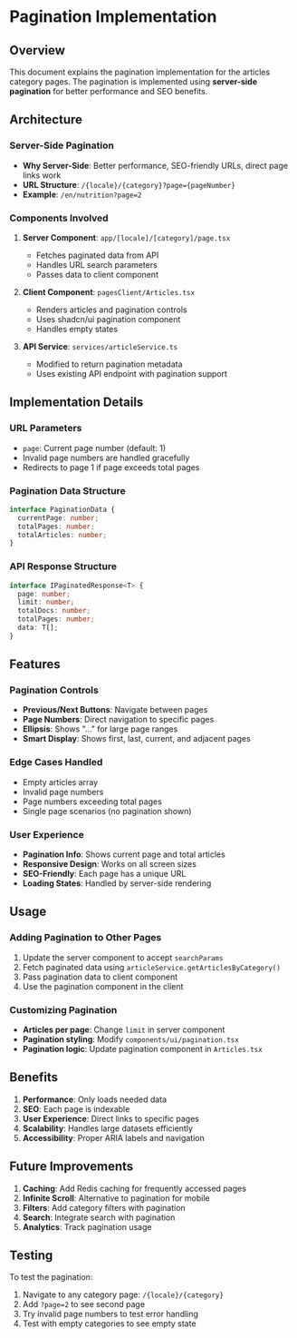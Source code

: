 # Pagination Implementation

## Overview

This document explains the pagination implementation for the articles category pages. The pagination is implemented using **server-side pagination** for better performance and SEO benefits.

## Architecture

### Server-Side Pagination
- **Why Server-Side**: Better performance, SEO-friendly URLs, direct page links work
- **URL Structure**: `/{locale}/{category}?page={pageNumber}`
- **Example**: `/en/nutrition?page=2`

### Components Involved

1. **Server Component**: `app/[locale]/[category]/page.tsx`
   - Fetches paginated data from API
   - Handles URL search parameters
   - Passes data to client component

2. **Client Component**: `pagesClient/Articles.tsx`
   - Renders articles and pagination controls
   - Uses shadcn/ui pagination component
   - Handles empty states

3. **API Service**: `services/articleService.ts`
   - Modified to return pagination metadata
   - Uses existing API endpoint with pagination support

## Implementation Details

### URL Parameters
- `page`: Current page number (default: 1)
- Invalid page numbers are handled gracefully
- Redirects to page 1 if page exceeds total pages

### Pagination Data Structure
```typescript
interface PaginationData {
  currentPage: number;
  totalPages: number;
  totalArticles: number;
}
```

### API Response Structure
```typescript
interface IPaginatedResponse<T> {
  page: number;
  limit: number;
  totalDocs: number;
  totalPages: number;
  data: T[];
}
```

## Features

### Pagination Controls
- **Previous/Next Buttons**: Navigate between pages
- **Page Numbers**: Direct navigation to specific pages
- **Ellipsis**: Shows "..." for large page ranges
- **Smart Display**: Shows first, last, current, and adjacent pages

### Edge Cases Handled
- Empty articles array
- Invalid page numbers
- Page numbers exceeding total pages
- Single page scenarios (no pagination shown)

### User Experience
- **Pagination Info**: Shows current page and total articles
- **Responsive Design**: Works on all screen sizes
- **SEO-Friendly**: Each page has a unique URL
- **Loading States**: Handled by server-side rendering

## Usage

### Adding Pagination to Other Pages
1. Update the server component to accept `searchParams`
2. Fetch paginated data using `articleService.getArticlesByCategory()`
3. Pass pagination data to client component
4. Use the pagination component in the client

### Customizing Pagination
- **Articles per page**: Change `limit` in server component
- **Pagination styling**: Modify `components/ui/pagination.tsx`
- **Pagination logic**: Update pagination component in `Articles.tsx`

## Benefits

1. **Performance**: Only loads needed data
2. **SEO**: Each page is indexable
3. **User Experience**: Direct links to specific pages
4. **Scalability**: Handles large datasets efficiently
5. **Accessibility**: Proper ARIA labels and navigation

## Future Improvements

1. **Caching**: Add Redis caching for frequently accessed pages
2. **Infinite Scroll**: Alternative to pagination for mobile
3. **Filters**: Add category filters with pagination
4. **Search**: Integrate search with pagination
5. **Analytics**: Track pagination usage

## Testing

To test the pagination:
1. Navigate to any category page: `/{locale}/{category}`
2. Add `?page=2` to see second page
3. Try invalid page numbers to test error handling
4. Test with empty categories to see empty state
